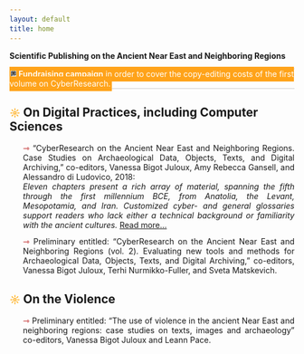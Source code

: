 ```yaml
---
layout: default
title: home
---
```


**Scientific Publishing on the Ancient Near East and Neighboring Regions**

<hr style="height:0; margin:0; background:transparent; border-bottom:0.5px solid #cccccc;" />
<span style="background-color:#ffa31a; width: auto; padding: 4px 2px 5px 2px; color:white; ">
       <img src="assets/outline_message_black_18dp.png" style="border:0; -webkit-box-shadow: 0 0 0; width: 2%"/>
      <a href="" target="_blank" style="color:white; font-weight: 600; text-decoration: underline">Fundraising campaign</a> in order to cover the copy-editing costs of the first volume on CyberResearch. </span>
       <hr style="height:0; margin:0; background:transparent; border-bottom:0.5px solid #cccccc;" />

<h2> <span style="color:orange; font-size: 18px">&#9788;</span> On Digital Practices, including Computer Sciences</h2>
<ul style="list-style-type: none;">
       <li style="text-align: justify; text-justify: inter-word;"><span style="color:#b30000; font-size: 14px">&#8702;</span> “CyberResearch on the Ancient Near East and Neighboring Regions. Case Studies on Archaeological Data, Objects, Texts, and Digital Archiving,” co-editors, Vanessa Bigot Juloux, Amy Rebecca Gansell, and Alessandro di Ludovico, 2018:<br/>
       <em>Eleven chapters present a rich array of material, spanning the fifth through the first millennium BCE, from Anatolia, the Levant, Mesopotamia, and Iran. Customized cyber- and general glossaries support readers who lack either a
technical background or familiarity with the ancient cultures.</em> <a href="">Read more...</a>
       </li>

<li style="padding-top: 12px; text-align: justify; text-justify: inter-word;"><span style="color:#b30000; font-size: 14px">&#8702;</span> Preliminary entitled: “CyberResearch on the Ancient Near East and Neighboring Regions (vol. 2). Evaluating new tools and methods for Archaeological Data, Objects, Texts, and Digital Archiving,” co-editors, Vanessa Bigot Juloux, Terhi Nurmikko-Fuller, and Sveta Matskevich.
</li>
</ul>

<h2> <span style="color:orange; font-size: 18px">&#9788;</span> On the Violence</h2>

<ul style="list-style-type: none;">
 <li style="text-align: justify; text-justify: inter-word;"><span style="color:#b30000; font-size: 14px">&#8702;</span> Preliminary entitled: “The use of violence in the ancient Near East and neighboring regions: case studies on texts, images and archaeology” co-editors, Vanessa Bigot Juloux and Leann Pace.</li>
  </ul>


